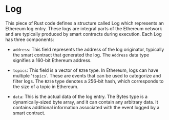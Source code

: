 # Log

This piece of Rust code defines a structure called Log which represents an Ethereum log entry. These logs are integral parts of the Ethereum network and are typically produced by smart contracts during execution. Each Log has three components:

- `address`: This field represents the address of the log originator, typically the smart contract that generated the log. The `Address` data type signifies a 160-bit Ethereum address.

- `topics`: This field is a vector of `B256` type. In Ethereum, logs can have multiple '`topics`'. These are events that can be used to categorize and filter logs. The `B256` type denotes a 256-bit hash, which corresponds to the size of a topic in Ethereum.

- `data`: This is the actual data of the log entry. The Bytes type is a dynamically-sized byte array, and it can contain any arbitrary data. It contains additional information associated with the event logged by a smart contract.
